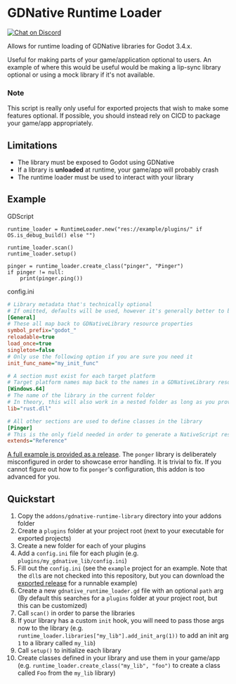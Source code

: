 # GDNative Runtime Loader
[![Chat on Discord](https://img.shields.io/discord/853476898071117865?label=chat&logo=discord)](https://discord.gg/6mcdWWBkrr)

Allows for runtime loading of GDNative libraries for Godot 3.4.x.

Useful for making parts of your game/application optional to users. An example of where this would be useful would be making a lip-sync library optional or using a mock library if it's not available.

### Note
This script is really only useful for exported projects that wish to make some features optional. If possible, you should instead rely on CICD to package your game/app appropriately.

## Limitations
* The library must be exposed to Godot using GDNative
* If a library is **unloaded** at runtime, your game/app will probably crash
* The runtime loader must be used to interact with your library

## Example

GDScript
```gdscript
runtime_loader = RuntimeLoader.new("res://example/plugins/" if OS.is_debug_build() else "")
	
runtime_loader.scan()
runtime_loader.setup()

pinger = runtime_loader.create_class("pinger", "Pinger")
if pinger != null:
    print(pinger.ping())
```

config.ini
```ini
# Library metadata that's technically optional
# If omitted, defaults will be used, however it's generally better to be explicit
[General]
# These all map back to GDNativeLibrary resource properties
symbol_prefix="godot_"
reloadable=true
load_once=true
singleton=false
# Only use the following option if you are sure you need it
init_func_name="my_init_func"

# A section must exist for each target platform
# Target platform names map back to the names in a GDNativeLibrary resource
[Windows.64]
# The name of the library in the current folder
# In theory, this will also work in a nested folder as long as you provide a relative path
lib="rust.dll"

# All other sections are used to define classes in the library
[Pinger]
# This is the only field needed in order to generate a NativeScript resource
extends="Reference"

```

[A full example is provided as a release](https://github.com/you-win/gdnative-runtime-loader/releases). The `ponger` library is deliberately misconfigured in order to showcase error handling. It is trivial to fix. If you cannot figure out how to fix `ponger`'s configuration, this addon is too advanced for you.

## Quickstart
1. Copy the `addons/gdnative-runtime-library` directory into your addons folder
2. Create a `plugins` folder at your project root (next to your executable for exported projects)
3. Create a new folder for each of your plugins
4. Add a `config.ini` file for each plugin (e.g. `plugins/my_gdnative_lib/config.ini`)
5. Fill out the `config.ini` (see the `example` project for an example. Note that the `dll`s are not checked into this repository, but you can download the [exported release](https://github.com/you-win/gdnative-runtime-loader/releases) for a runnable example)
6. Create a new `gdnative_runtime_loader.gd` file with an optional `path` arg (By default this searches for a `plugins` folder at your project root, but this can be customized)
7. Call `scan()` in order to parse the libraries
8. If your library has a custom `init` hook, you will need to pass those args now to the library (e.g. `runtime_loader.libraries["my_lib"].add_init_arg(1))` to add an init arg `1` to a library called `my_lib`)
9. Call `setup()` to initialize each library
10. Create classes defined in your library and use them in your game/app (e.g. `runtime_loader.create_class("my_lib", "foo")` to create a class called `Foo` from the `my_lib` library)
